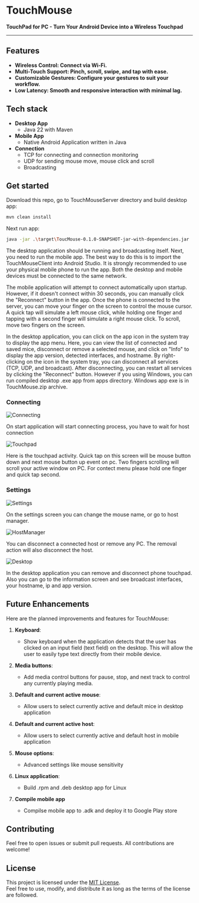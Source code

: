 # TouchMouse
**TouchPad for PC - Turn Your Android Device into a Wireless Touchpad**

___

## Features

- **Wireless Control: Connect via Wi-Fi.**
- **Multi-Touch Support: Pinch, scroll, swipe, and tap with ease.**
- **Customizable Gestures: Configure your gestures to suit your workflow.**
- **Low Latency: Smooth and responsive interaction with minimal lag.**

## Tech stack
- **Desktop App**
    - Java 22 with Maven
- **Mobile App**
  - Native Android Application written in Java
- **Connection**
    - TCP for connecting and connection monitoring
    - UDP for sending mouse move, mouse click and scroll
    - Broadcasting 

## Get started
Download this repo, go to TouchMouseServer directory and build desktop app:
```bash
mvn clean install
```
Next run app:

```bash
java -jar .\target\ToucMouse-0.1.0-SNAPSHOT-jar-with-dependencies.jar
```
The desktop application should be running and broadcasting itself. Next, you need to run the mobile app. The best way to do this is to import the TouchMouseClient into Android Studio. It is strongly recommended to use your physical mobile phone to run the app. Both the desktop and mobile devices must be connected to the same network.

The mobile application will attempt to connect automatically upon startup. However, if it doesn't connect within 30 seconds, you can manually click the "Reconnect" button in the app. Once the phone is connected to the server, you can move your finger on the screen to control the mouse cursor. A quick tap will simulate a left mouse click, while holding one finger and tapping with a second finger will simulate a right mouse click. To scroll, move two fingers on the screen.

In the desktop application, you can click on the app icon in the system tray to display the app menu. Here, you can view the list of connected and saved mice, disconnect or remove a selected mouse, and click on "Info" to display the app version, detected interfaces, and hostname. By right-clicking on the icon in the system tray, you can disconnect all services (TCP, UDP, and broadcast). After disconnecting, you can restart all services by clicking the "Reconnect" button.
However if you using Windows, you can run compiled desktop .exe app from apps directory. Windows app exe is in TouchMouse.zip archive.

### Connecting

![Connecting](screens/mobile/connecting.jpg)

On start application will start connecting process, you have to wait for host connection

![Touchpad](screens/mobile/touchpad.jpg)

Here is the touchpad activity. Quick tap on this screen will be mouse button down and next mouse button up event on pc. Two fingers scrolling will scroll your active window on PC. For contect menu please hold one finger and quick tap second.

### Settings

![Settings](screens/mobile/settings.jpg)

On the settings screen you can change the mouse name, or go to host manager.

![HostManager](screens/mobile/host_manager.jpg)

You can disconnect a connected host or remove any PC. The removal action will also disconnect the host.

![Desktop](screens/desktop/desktop.png)

In the desktop application you can remove and disconnect phone touchpad. Also you can go to the information screen and see broadcast interfaces, your hostname, ip and app version.
## Future Enhancements

Here are the planned improvements and features for TouchMouse:

1. **Keyboard**:
    -  Show keyboard when the application detects that the user has clicked on an input field (text field) on the desktop. This will allow the user to easily type text directly from their mobile device.

2. **Media buttons**:
    - Add media control buttons for pause, stop, and next track to control any currently playing media.

3. **Default and current active mouse**:
    - Allow users to select currently active and default mice in desktop application

4. **Default and current active host**:
    - Allow users to select currently active and default host in mobile application

5. **Mouse options**:
    - Advanced settings like mouse sensitivity

6. **Linux application**:
    - Build .rpm and .deb desktop app for Linux
7. **Compile mobile app**
    - Compilse mobile app to .adk and deploy it to Google Play store


## Contributing ##
Feel free to open issues or submit pull requests. All contributions are welcome!

## License

This project is licensed under the [MIT License](LICENSE).  
Feel free to use, modify, and distribute it as long as the terms of the license are followed.